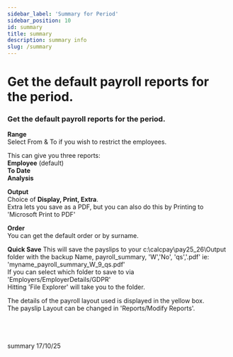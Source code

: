 ```yaml
---
sidebar_label: 'Summary for Period'
sidebar_position: 10
id: summary
title: summary
description: summary info
slug: /summary
---
```


# Get the default payroll reports for the period. 

### Get the default payroll reports for the period.

**Range**  
Select From & To if you wish to restrict the employees.

This can give you three reports:  
**Employee** (default)  
**To Date**  
**Analysis**

**Output**  
Choice of **Display, Print, Extra**.  
Extra lets you save as a PDF, but you can also do this by Printing to 'Microsoft Print to PDF'

**Order**  
You can get the default order or by surname.

**Quick Save**
This will save the payslips to your c:\calcpay\pay25_26\Output folder with the backup Name, payroll_summary, 'W','No', 'qs','.pdf' ie:  
'myname_payroll_summary_W_9_qs.pdf'  
If you can select which folder to save to via 'Employers/EmployerDetails/GDPR'  
Hitting 'File Explorer' will take you to the folder.

The details of the payroll layout used is displayed in the yellow box.  
The payslip Layout can be changed in 'Reports/Modify Reports'.
<br/>
<br/>
<br/>
<br/>
<br/>
summary 17/10/25